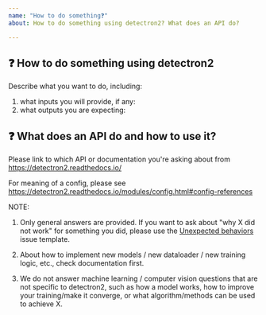 ```yaml
---
name: "How to do something❓"
about: How to do something using detectron2? What does an API do?

---
```


## ❓ How to do something using detectron2

Describe what you want to do, including:
1. what inputs you will provide, if any:
2. what outputs you are expecting:

## ❓ What does an API do and how to use it?
Please link to which API or documentation you're asking about from
https://detectron2.readthedocs.io/

For meaning of a config, please see
https://detectron2.readthedocs.io/modules/config.html#config-references


NOTE:

1. Only general answers are provided.
   If you want to ask about "why X did not work" for something you did, please use the
   [Unexpected behaviors](https://github.com/facebookresearch/detectron2/issues/new/choose) issue template.

2. About how to implement new models / new dataloader / new training logic, etc., check documentation first.

3. We do not answer machine learning / computer vision questions that are not specific to detectron2, such as how a model works, how to improve your training/make it converge, or what algorithm/methods can be used to achieve X.
